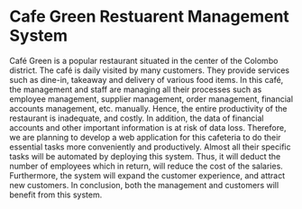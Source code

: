 # Cafe Green Restuarent Management System

Café Green is a popular restaurant situated in the center of the Colombo district. The café is daily 
visited by many customers. They provide services such as dine-in, takeaway and delivery of 
various food items.
In this café, the management and staff are managing all their processes such as employee
management, supplier management, order management, financial accounts management, etc.
manually. Hence, the entire productivity of the restaurant is inadequate, and costly. In addition, 
the data of financial accounts and other important information is at risk of data loss.
Therefore, we are planning to develop a web application for this cafeteria to do their essential
tasks more conveniently and productively. Almost all their specific tasks will be automated by 
deploying this system. Thus, it will deduct the number of employees which in return, will reduce 
the cost of the salaries. Furthermore, the system will expand the customer experience, and attract 
new customers. In conclusion, both the management and customers will benefit from this system.
